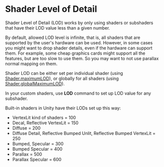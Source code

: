 Shader Level of Detail
======================


Shader Level of Detail (LOD) works by only using shaders or subshaders that have their LOD value less than a given number.

By default, allowed LOD level is infinite, that is, all shaders that are supported by the user's hardware can be used. However, in some cases you might want to drop shader details, even if the hardware can support them. For example, some cheap graphics cards might support all the features, but are too slow to use them. So you may want to not use parallax normal mapping on them.

Shader LOD can be either set per individual shader (using [Shader.maximumLOD](ScriptRef:Shader-maximumLOD.html)), or globally for all shaders (using [Shader.globalMaximumLOD](ScriptRef:Shader-globalMaximumLOD.html)).

In your custom shaders, use __LOD__ command to set up LOD value for any subshader.

Built-in shaders in Unity have their LODs set up this way:

* VertexLit kind of shaders = 100
* Decal, Reflective VertexLit = 150
* Diffuse = 200
* Diffuse Detail, Reflective Bumped Unlit, Reflective Bumped VertexLit = 250
* Bumped, Specular = 300
* Bumped Specular = 400
* Parallax = 500
* Parallax Specular = 600
